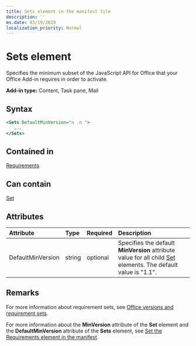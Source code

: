 ```yaml
---
title: Sets element in the manifest file
description: ''
ms.date: 03/19/2019
localization_priority: Normal
---
```


# Sets element

Specifies the minimum subset of the JavaScript API for Office that your Office Add-in requires in order to activate.

**Add-in type:** Content, Task pane, Mail

## Syntax

```XML
<Sets DefaultMinVersion="n .n ">
   ...
</Sets>
```

## Contained in

[Requirements](requirements.md)

## Can contain

[Set](set.md)

## Attributes

|**Attribute**|**Type**|**Required**|**Description**|
|:-----|:-----|:-----|:-----|
|DefaultMinVersion|string|optional|Specifies the default  **MinVersion** attribute value for all child [Set](set.md) elements. The default value is "1.1".|

## Remarks

For more information about requirement sets, see [Office versions and requirement sets](/office/dev/add-ins/develop/office-versions-and-requirement-sets).

For more information about the  **MinVersion** attribute of the **Set** element and the **DefaultMinVersion** attribute of the **Sets** element, see [Set the Requirements element in the manifest](/office/dev/add-ins/develop/specify-office-hosts-and-api-requirements#set-the-requirements-element-in-the-manifest).

